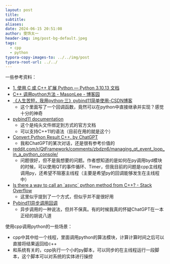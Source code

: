 ```yaml
---
layout: post
title: 
subtitle: 
aliases: 
date: 2024-06-15 20:51:08
author: 雯饰太一
header-img: img/post-bg-default.jpeg
tags:
  - cpp
  - python
typora-copy-images-to: ../../img/post
typora-root-url: ../../
---
```

一些参考资料：
- [1. 使用 C 或 C++ 扩展 Python — Python 3.10.13 文档](https://docs.python.org/zh-cn/3.10/extending/extending.html)
- [C++ 调用python方法 - MasonLee - 博客园](https://www.cnblogs.com/mxnote/articles/16742618.html)
- [《人生苦短，我用python·三》pybind11简单使用-CSDN博客](https://blog.csdn.net/cs1395293598/article/details/133999296)
	- 这个里面写了一个回调函数，竟然可以在python中直接继承并实现？感觉十分的神奇
- [pybind11 documentation](https://pybind11.readthedocs.io/en/stable/)
	- 这个是纯头文件绑定到方式的官方文档
	- 可以支持C++11的语法（目前在用的就是这个）
- [Convert Python Result C++. by ChatGPT](https://chatgpt.com/share/8a9527e5-2a71-46db-ab73-022c01827d96)
	- 我和ChatGPT的某次对话，还是很有参考价值的
- [reddit.com/r/QtFramework/comments/zbdzn6/managing\_qt\_event\_loop\_in\_a\_python\_console/](https://www.reddit.com/r/QtFramework/comments/zbdzn6/managing_qt_event_loop_in_a_python_console/)
	- 问题很好，但不是我想要的问题。作者想知道的是如何在py调用byd模块的时候，可以使用QT的事件循环、Timer，但我目前的问题是cpp主线程调用py，还希望不阻塞主线程（主要是希望py的回调能够发生在主线程中）
- [Is there a way to call an \`async\` python method from C++? - Stack Overflow](https://stackoverflow.com/questions/54553907/is-there-a-way-to-call-an-async-python-method-from-c)
	- 这里似乎提到了一个方式，但似乎并不是很好用
- [Pybind11异步调用回调](https://chatgpt.com/share/648a9a72-b9ea-4260-bec6-faa4b62bacd3)
	- 异步调用的一种说法，但并不保真。有的时候我真的怀疑ChatGPT在一本正经的胡说八道

使用cpp调用python的一些场景：
- cpp中其中给一个线程，里面调用python的算法模块，计算计算时间之后可以直接将结果返回给c++
- 和系统有关的，cpp执行一个小的py脚本，可以同步的在主线程运行一段脚本，这个脚本可以对系统的实体进行操控